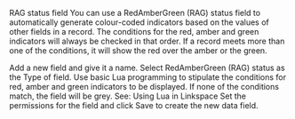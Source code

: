 RAG status field
You can use a RedAmberGreen (RAG) status  field to automatically generate colour-coded indicators based on the values of other fields in a record. The conditions for the red, amber and green indicators will always be checked in that order. If a record meets more than one of the conditions, it will show the red over the amber or the green.

Add a new field and give it a name.
Select RedAmberGreen (RAG) status as the Type of field.
Use basic Lua programming to stipulate the conditions for red, amber and green indicators to be displayed. If none of the conditions match, the field will be grey. See: Using Lua in Linkspace
Set the permissions for the field and click Save to create the new data field.